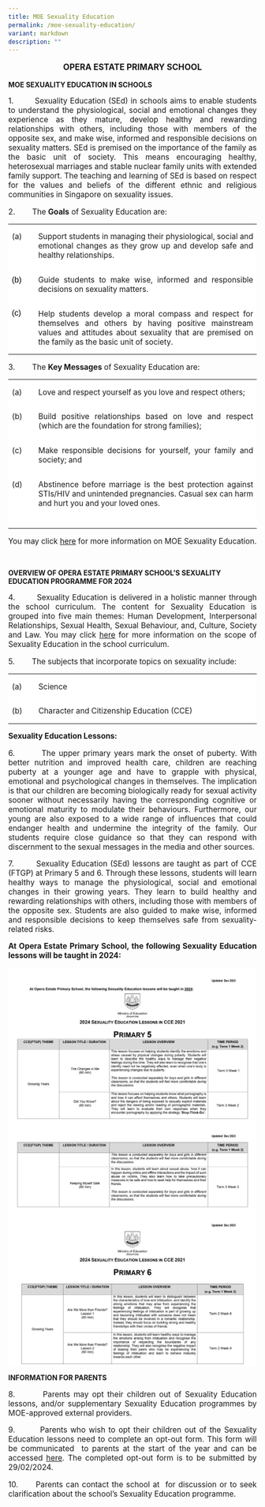 ```yaml
---
title: MOE Sexuality Education
permalink: /moe-sexuality-education/
variant: markdown
description: ""
---
```

<p style="font-size:120%;" align="center"><b>OPERA ESTATE PRIMARY SCHOOL</b></p>
<p><b>MOE SEXUALITY EDUCATION IN SCHOOLS</b></p>


<p style="font-size:110%;" align="justify">1.&nbsp;&nbsp;&nbsp;&nbsp;&nbsp;&nbsp;&nbsp; Sexuality Education (SEd) in schools aims to enable students to understand the physiological, social and emotional changes they experience as they mature, develop healthy and rewarding relationships with others, including those with members of the opposite sex, and make wise, informed and responsible decisions on sexuality matters. SEd is premised on the importance of the family as the basic unit of society. This means encouraging healthy, heterosexual marriages and stable nuclear family units with extended family support. The teaching and learning of SEd is based on respect for the values and beliefs of the different ethnic and religious communities in Singapore on sexuality issues.</p>

<p style="font-size:110%;" align="justify">2.&nbsp;&nbsp;&nbsp;&nbsp;&nbsp;&nbsp;&nbsp; The <b>Goals</b> of Sexuality Education are:</p>



<table style="background:white;mso-background-themecolor:background1;border-collapse:
 collapse;border:none;mso-yfti-tbllook:1184;mso-padding-alt:0cm 5.4pt 0cm 5.4pt;
 mso-border-insideh:none;mso-border-insidev:none" cellpadding="0" cellspacing="0" border="0" class="MsoTableGrid"><tbody><tr style="mso-yfti-irow:0;mso-yfti-firstrow:yes"><td style="width:35.2pt;padding:0cm 5.4pt 0cm 5.4pt" valign="top" width="47"><p style="font-size:110%;" align="justify">(a)<span style="font-size:12.0pt;font-family:
  &quot;Arial&quot;,sans-serif"></span></p></td><td style="width:432.3pt;padding:0cm 5.4pt 0cm 5.4pt" valign="top" width="576">
	
<p style="font-size:110%;" align="justify">Support students in managing their physiological, social and emotional changes as they grow up and develop safe and healthy relationships. <span style="font-size:12.0pt;font-family:&quot;Arial&quot;,sans-serif"></span></p></td></tr><tr style="mso-yfti-irow:1"><td style="width:35.2pt;padding:0cm 5.4pt 0cm 5.4pt" valign="top" width="47"><p style="font-size:110%;" align="justify"><span style="font-size:12.0pt;font-family:&quot;Arial&quot;,sans-serif;color:black;
  mso-color-alt:windowtext">(b)</span><span style="font-size:12.0pt;font-family:
  &quot;Arial&quot;,sans-serif"></span></p></td><td style="width:432.3pt;padding:0cm 5.4pt 0cm 5.4pt" valign="top" width="576">
	
	
<p style="font-size:110%;" align="justify">Guide students to make wise, informed and responsible decisions on sexuality matters. <span style="font-size:12.0pt;font-family:&quot;Arial&quot;,sans-serif"></span></p></td></tr><tr style="mso-yfti-irow:2;mso-yfti-lastrow:yes"><td style="width:35.2pt;padding:0cm 5.4pt 0cm 5.4pt" valign="top" width="47"><p style="margin-bottom:0cm;line-height:normal" class="MsoNormal"><span style="font-size:12.0pt;font-family:&quot;Arial&quot;,sans-serif;color:black;
  mso-color-alt:windowtext">(c)</span><span style="font-size:12.0pt;font-family:
  &quot;Arial&quot;,sans-serif"></span></p></td><td style="width:432.3pt;padding:0cm 5.4pt 0cm 5.4pt" valign="top" width="576">
	
	
<p style="font-size:110%;" align="justify">Help students develop a moral compass and respect for themselves and others by having positive mainstream values and attitudes about sexuality that are premised on the family as the basic unit of society.<span style="font-size:12.0pt;font-family:&quot;Arial&quot;,sans-serif"></span></p></td></tr></tbody></table>














<p style="font-size:110%;" align="justify">3.&nbsp;&nbsp;&nbsp;&nbsp;&nbsp;&nbsp;&nbsp; The <b>Key Messages</b> of Sexuality Education are:</p>



<table style="background:white;mso-background-themecolor:background1;border-collapse:
 collapse;border:none;mso-yfti-tbllook:1184;mso-padding-alt:0cm 5.4pt 0cm 5.4pt;
 mso-border-insideh:none;mso-border-insidev:none" cellpadding="0" cellspacing="0" border="0" class="MsoTableGrid"><tbody><tr style="mso-yfti-irow:0;mso-yfti-firstrow:yes"><td style="width:35.2pt;padding:0cm 5.4pt 0cm 5.4pt" valign="top" width="47"><p style="font-size:110%;" align="justify">(a)<span style="font-size:12.0pt;font-family:
  &quot;Arial&quot;,sans-serif"></span></p></td><td style="width:432.3pt;padding:0cm 5.4pt 0cm 5.4pt" valign="top" width="576">
	
<p style="font-size:110%;" align="justify">Love and respect yourself as you love and respect others;<span style="font-size:12.0pt;font-family:&quot;Arial&quot;,sans-serif"></span></p></td></tr><tr style="mso-yfti-irow:1"><td style="width:35.2pt;padding:0cm 5.4pt 0cm 5.4pt" valign="top" width="47"><p style="font-size:110%;" align="justify">(b)<span style="font-size:12.0pt;font-family:
  &quot;Arial&quot;,sans-serif"></span></p></td><td style="width:432.3pt;padding:0cm 5.4pt 0cm 5.4pt" valign="top" width="576">
	
<p style="font-size:110%;" align="justify">Build positive relationships based on love and respect (which are the foundation for strong families);<span style="font-size:12.0pt;font-family:&quot;Arial&quot;,sans-serif"></span></p></td></tr><tr style="mso-yfti-irow:2"><td style="width:35.2pt;padding:0cm 5.4pt 0cm 5.4pt" valign="top" width="47">
	
<p style="font-size:110%;" align="justify">(c)<span style="font-size:12.0pt;font-family:
  &quot;Arial&quot;,sans-serif"></span></p></td><td style="width:432.3pt;padding:0cm 5.4pt 0cm 5.4pt" valign="top" width="576">
	
<p style="font-size:110%;" align="justify">Make responsible decisions for yourself, your family and society; and<span style="font-size:12.0pt;font-family:&quot;Arial&quot;,sans-serif;
  mso-bidi-font-weight:bold"></span></p></td></tr><tr style="mso-yfti-irow:3;mso-yfti-lastrow:yes"><td style="width:35.2pt;padding:0cm 5.4pt 0cm 5.4pt" valign="top" width="47">
	
<p style="font-size:110%;" align="justify">(d)<span style="font-size:12.0pt;font-family:
  &quot;Arial&quot;,sans-serif"></span></p></td><td style="width:432.3pt;padding:0cm 5.4pt 0cm 5.4pt" valign="top" width="576">
	
<p style="font-size:110%;" align="justify">Abstinence before marriage is the best protection against STIs/HIV and unintended pregnancies. Casual sex can harm and hurt you and your loved ones.<span style="font-size:12.0pt;font-family:&quot;Arial&quot;,sans-serif"></span></p><p style="margin-bottom:6.0pt;text-align:justify;text-justify:
  inter-ideograph;line-height:normal" class="MsoNormal"><span style="font-size:12.0pt;
  font-family:&quot;Arial&quot;,sans-serif;mso-ansi-language:EN-SG" lang="EN-SG">&nbsp;</span></p></td></tr></tbody></table>





<p style="font-size:110%;" align="justify">You may click <a href="https://go.gov.sg/moe-sexuality-education">here</a>&nbsp;for more information on MOE Sexuality Education.</p>
<br>



<p><b>OVERVIEW OF OPERA ESTATE PRIMARY SCHOOL’S SEXUALITY EDUCATION PROGRAMME FOR 2024</b></p>


<p style="font-size:110%;" align="justify">4.&nbsp;&nbsp;&nbsp;&nbsp;&nbsp;&nbsp;&nbsp; Sexuality Education is delivered in a holistic manner through the school curriculum. The content for Sexuality Education is grouped into five main themes: Human Development, Interpersonal Relationships, Sexual Health, Sexual Behaviour, and, Culture, Society and Law. You may click <a href="https://go.gov.sg/moe-sexuality-education-scope">here</a> for more information on the scope of Sexuality Education in the school curriculum.</p>

<p style="font-size:110%;" align="justify">5.&nbsp;&nbsp;&nbsp;&nbsp;&nbsp;&nbsp;&nbsp; The subjects that incorporate topics on sexuality include:</p>



<table style="background:white;mso-background-themecolor:background1;border-collapse:
 collapse;border:none;mso-yfti-tbllook:1184;mso-padding-alt:0cm 5.4pt 0cm 5.4pt;
 mso-border-insideh:none;mso-border-insidev:none" cellpadding="0" cellspacing="0" border="0" class="MsoTableGrid"><tbody><tr style="mso-yfti-irow:0;mso-yfti-firstrow:yes"><td style="width:35.2pt;padding:0cm 5.4pt 0cm 5.4pt" valign="top" width="47"><p style="font-size:110%;" align="justify">(a)<span style="font-size:12.0pt;font-family:
  &quot;Arial&quot;,sans-serif"></span></p></td><td style="width:432.3pt;padding:0cm 5.4pt 0cm 5.4pt" valign="top" width="576">
	
<p style="font-size:110%;" align="justify">Science<span style="font-size:12.0pt;font-family:&quot;Arial&quot;,sans-serif"></span></p></td></tr><tr style="mso-yfti-irow:1"><td style="width:35.2pt;padding:0cm 5.4pt 0cm 5.4pt" valign="top" width="47"><p style="font-size:110%;" align="justify">(b)<span style="font-size:12.0pt;font-family:
  &quot;Arial&quot;,sans-serif"></span></p></td><td style="width:432.3pt;padding:0cm 5.4pt 0cm 5.4pt" valign="top" width="576">
	
<p style="font-size:110%;" align="justify">Character and Citizenship Education (CCE)</p></td></tr></tbody></table>





<p style="font-size:110%;" align="justify"><b>Sexuality Education Lessons: </b></p>



<p style="font-size:110%;" align="justify">6.&nbsp;&nbsp;&nbsp;&nbsp;&nbsp;&nbsp;&nbsp; The upper primary years mark the onset of puberty. With better nutrition and improved health care, children are reaching puberty at a younger age and have to grapple with physical, emotional and psychological changes in themselves. The implication is that our children are becoming biologically ready for sexual activity sooner without necessarily having the corresponding cognitive or emotional maturity to modulate their behaviours. Furthermore, our young are also exposed to a wide range of influences that could endanger health and undermine the integrity of the family. Our students require close guidance so that they can respond with discernment to the sexual messages in the media and other sources.</p>

<p style="font-size:110%;" align="justify">7. &nbsp;&nbsp;&nbsp;&nbsp;&nbsp;&nbsp; Sexuality Education (SEd) lessons are taught as part of CCE (FTGP) at Primary 5 and 6. Through these lessons, students will learn healthy ways to manage the physiological, social and emotional changes in their growing years. They learn to build healthy and rewarding relationships with others, including those with members of the opposite sex. Students are also guided to make wise, informed and responsible decisions to keep themselves safe from sexuality-related risks.</p>


<p style="font-size:110%;" align="justify"><b>At Opera Estate Primary School, the following Sexuality Education lessons will be taught in 2024:</b></p>

<img align="center" src="/images/2024/Moesex/se1.jpg">
<img align="center" src="/images/2024/Moesex/se2.jpg">
<img align="center" src="/images/2024/Moesex/se3.jpg">
<br>

<p><b>INFORMATION FOR PARENTS</b></p>

<p style="font-size:110%;" align="justify">8.&nbsp;&nbsp;&nbsp;&nbsp;&nbsp;&nbsp;&nbsp; Parents may opt their children out of Sexuality Education lessons, and/or supplementary Sexuality Education programmes by MOE-approved external providers.</p>

<p style="font-size:110%;" align="justify">9.&nbsp;&nbsp;&nbsp;&nbsp;&nbsp;&nbsp;&nbsp; Parents who wish to opt their children out of the Sexuality Education lessons need to complete an opt-out form. This form will be communicated &nbsp;to parents at the start of the year and can be accessed <a href="https://form.gov.sg/61f242dd84dd250013230254">here</a>. The completed opt-out form is to be submitted by 29/02/2024.</p>

<p style="font-size:110%;" align="justify">10.&nbsp;&nbsp;&nbsp;&nbsp;&nbsp; Parents can contact the school at &nbsp;for discussion or to seek clarification about the school’s Sexuality Education programme.</p>